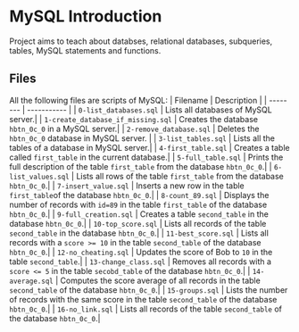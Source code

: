 # MySQL Introduction
Project aims to teach about databses, relational databases, subqueries, tables, MySQL statements and functions.

## Files
All the following files are scripts of MySQL:
| Filename | Description |
| -------- | ----------- |
| `0-list_databases.sql` | Lists all databases of MySQL server.|
| `1-create_database_if_missing.sql` | Creates the database `hbtn_0c_0` in a MySQL server.|
| `2-remove_database.sql` | Deletes the `hbtn_0c_0` database in MySQL server. |
| `3-list_tables.sql` | Lists all the tables of a database in MySQL server.|
| `4-first_table.sql` | Creates a table called `first_table` in the current database.|
| `5-full_table.sql` | Prints the full description of the table  `first_table` from the database `hbtn_0c_0`.|
| `6-list_values.sql` | Lists all rows of the table `first_table` from the database `hbtn_0c_0`.|
| `7-insert_value.sql` | Inserts a new row in the table `first_table`of the database `hbtn_0c_0`.|
| `8-count_89.sql` | Displays the number of records with `id=89` in the table  `first_table` of the database `hbtn_0c_0`.|
| `9-full_creation.sql` | Creates a table `second_table` in the database `hbtn_0c_0`.|
| `10-top_score.sql` | Lists all records of the table `second_table` in the database `hbtn_0c_0`.|
| `11-best_score.sql` | Lists all records with a `score >= 10` in the table `second_table` of the database `hbtn_0c_0`.|
| `12-no_cheating.sql` | Updates the score of Bob to `10` in the table `second_table`.|
| `13-change_class.sql` | Removes all records with a `score <= 5` in the table `secobd_table` of the database `hbtn_0c_0`.|
| `14-average.sql` | Computes the score average of all records in the table `second_table` of the database `hbtn_0c_0`.|
| `15-groups.sql` | Lists the number of records with the same score in the table `second_table` of the database `hbtn_0c_0`.|
| `16-no_link.sql` | Lists all records of the table `second_table` of the database `hbtn_0c_0`.|
